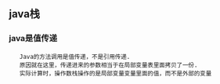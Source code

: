 ## java栈

### java是值传递
 ``` 
    Java的方法调用是值传递，不是引用传递.
    原因就在这里，传递进来的参数相当于在局部变量表里面拷贝了一份.
    实际计算时，操作数栈操作的是局部变量变量里面的值，而不是外部的变量
 ```